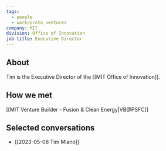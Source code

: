 ```yaml
---
tags:
  - people
  - work/proto_ventures
company: MIT
division: Office of Innovation
job title: Executive Director
---
```

## About
Tim is the Executive Director of the [[MIT Office of Innovation]].
## How we met
[[MIT Venture Builder - Fusion & Clean Energy|VB@PSFC]]
## Selected conversations
- [[2023-05-08 Tim Miano]]